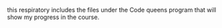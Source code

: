 this respiratory includes the files under the Code queens program that will show my progress in the course.
